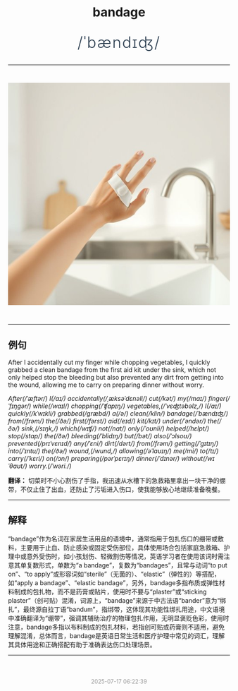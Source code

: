 <div align="center">

# bandage

<div style="margin: 30px 0;">
<h1 style="font-size: 2.5em; font-weight: 300; letter-spacing: 2px; margin: 0; color: #2c3e50;">
/ˈbændɪʤ/
</h1>
</div>

</div>

---

<div align="center" style="margin: 40px 0;">

![bandage](images/bandage.png)

</div>

---

## 例句

After I accidentally cut my finger while chopping vegetables, I quickly grabbed a clean bandage from the first aid kit under the sink, which not only helped stop the bleeding but also prevented any dirt from getting into the wound, allowing me to carry on preparing dinner without worry.

*After(/ˈæftər/) I(/aɪ/) accidentally(/ˌæksəˈdɛnəli/) cut(/kət/) my(/maɪ/) finger(/ˈfɪŋgər/) while(/waɪl/) chopping(/ˈʧɑpɪŋ/) vegetables,(/ˈvɛʤtəbəlz,/) I(/aɪ/) quickly(/kˈwɪkli/) grabbed(/græbd/) a(/ə/) clean(/klin/) bandage(/ˈbændɪʤ/) from(/frəm/) the(/ðə/) first(/fərst/) aid(/eɪd/) kit(/kɪt/) under(/ˈəndər/) the(/ðə/) sink,(/sɪŋk,/) which(/wɪʧ/) not(/nɑt/) only(/ˈoʊnli/) helped(/hɛlpt/) stop(/stɑp/) the(/ðə/) bleeding(/ˈblidɪŋ/) but(/bət/) also(/ˈɔlsoʊ/) prevented(/prɪˈvɛnɪd/) any(/ˈɛni/) dirt(/dərt/) from(/frəm/) getting(/ˈgɪtɪŋ/) into(/ˈɪntu/) the(/ðə/) wound,(/wund,/) allowing(/əˈlaʊɪŋ/) me(/mi/) to(/tɪ/) carry(/ˈkɛri/) on(/ɔn/) preparing(/pərˈpɛrɪŋ/) dinner(/ˈdɪnər/) without(/wɪˈθaʊt/) worry.(/ˈwəri./)*

**翻译：** 切菜时不小心割伤了手指，我迅速从水槽下的急救箱里拿出一块干净的绷带，不仅止住了出血，还防止了污垢进入伤口，使我能够放心地继续准备晚餐。

---

## 解释

“bandage”作为名词在家居生活用品的语境中，通常指用于包扎伤口的绷带或敷料，主要用于止血、防止感染或固定受伤部位，具体使用场合包括家庭急救箱、护理中或意外受伤时，如小孩划伤、轻微割伤等情况，英语学习者在使用该词时需注意其单复数形式，单数为“a bandage”，复数为“bandages”，且常与动词“to put on”、“to apply”或形容词如“sterile”（无菌的）、“elastic”（弹性的）等搭配，如“apply a bandage”、“elastic bandage”，另外，bandage多指布质或弹性材料制成的包扎物，而不是药膏或贴片，使用时不要与“plaster”或“sticking plaster”（创可贴）混淆，词源上，“bandage”来源于中古法语“bander”意为“绑扎”，最终源自拉丁语“bandum”，指绑带，这体现其功能性绑扎用途，中文语境中准确翻译为“绷带”，强调其辅助治疗的物理包扎作用，无明显褒贬色彩，使用时注意，bandage多指以布料制成的包扎材料，若指创可贴或药膏则不适用，避免理解混淆，总体而言，bandage是英语日常生活和医疗护理中常见的词汇，理解其具体用途和正确搭配有助于准确表达伤口处理场景。


---

<div align="center" style="margin-top: 50px;">
<small style="color: #999; font-size: 0.9em;">2025-07-17 06:22:39</small>
</div>
